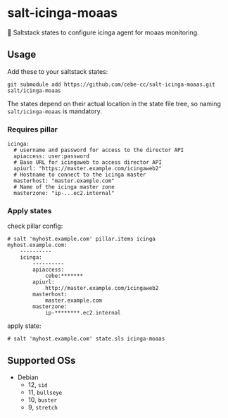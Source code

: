 # salt-icinga-moaas

:wrench: Saltstack states to configure icinga agent for moaas monitoring.

## Usage

Add these to your saltstack states:

    git submodule add https://github.com/cebe-cc/salt-icinga-moaas.git salt/icinga-moaas
    
The states depend on their actual location in the state file tree, so naming `salt/icinga-moaas` is mandatory.

### Requires pillar

```sls
icinga:
  # username and password for access to the director API
  apiaccess: user:password
  # Base URL for icingaweb to access director API
  apiurl: "https://master.example.com/icingaweb2"
  # Hostname to connect to the icinga master
  masterhost: "master.example.com"
  # Name of the icinga master zone
  masterzone: "ip-...ec2.internal"

```

### Apply states

check pillar config:

    # salt 'myhost.example.com' pillar.items icinga
    myhost.example.com:
        ----------
        icinga:
            ----------
            apiaccess:
                cebe:*******
            apiurl:
                http://master.example.com/icingaweb2
            masterhost:
                master.example.com
            masterzone:
                ip-********.ec2.internal

apply state:

    # salt 'myhost.example.com' state.sls icinga-moaas


## Supported OSs

- Debian
  - 12, `sid` 
  - 11, `bullseye` 
  - 10, `buster` 
  - 9, `stretch`
